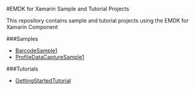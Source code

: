 #EMDK for Xamarin Sample and Tutorial Projects

This repository contains sample and tutorial projects using the EMDK for Xamarin Component

###Samples

* [BarcodeSample1]()
* [ProfileDataCaptureSample1]()

###Tutorials

* [GettingStartedTutorial](https://github.com/EMDK/xamarin-samples/tree/GettingStartedTutorial)




